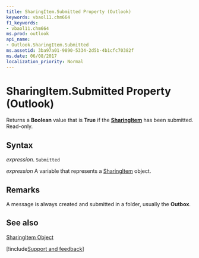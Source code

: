 ```yaml
---
title: SharingItem.Submitted Property (Outlook)
keywords: vbaol11.chm664
f1_keywords:
- vbaol11.chm664
ms.prod: outlook
api_name:
- Outlook.SharingItem.Submitted
ms.assetid: 3ba97a01-9890-5334-2d5b-4b1cfc70382f
ms.date: 06/08/2017
localization_priority: Normal
---
```



# SharingItem.Submitted Property (Outlook)

Returns a  **Boolean** value that is **True** if the **[SharingItem](Outlook.SharingItem.md)** has been submitted. Read-only.


## Syntax

_expression_. `Submitted`

_expression_ A variable that represents a [SharingItem](./Outlook.SharingItem.md) object.


## Remarks

A message is always created and submitted in a folder, usually the  **Outbox**. 


## See also


[SharingItem Object](Outlook.SharingItem.md)

[!include[Support and feedback](~/includes/feedback-boilerplate.md)]